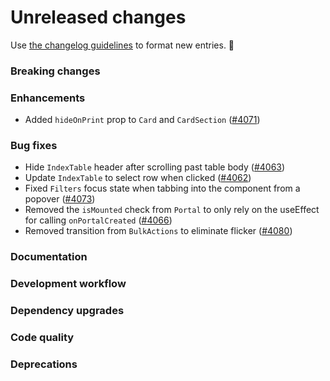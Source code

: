 # Unreleased changes

Use [the changelog guidelines](https://git.io/polaris-changelog-guidelines) to format new entries. 💜

### Breaking changes

### Enhancements

- Added `hideOnPrint` prop to `Card` and `CardSection` ([#4071](https://github.com/Shopify/polaris-react/pull/4071))

### Bug fixes

- Hide `IndexTable` header after scrolling past table body ([#4063](https://github.com/Shopify/polaris-react/issues/4063))
- Update `IndexTable` to select row when clicked ([#4062](https://github.com/Shopify/polaris-react/issues/4062))
- Fixed `Filters` focus state when tabbing into the component from a popover ([#4073](https://github.com/Shopify/polaris-react/issues/4073))
- Removed the `isMounted` check from `Portal` to only rely on the useEffect for calling `onPortalCreated` ([#4066](https://github.com/Shopify/polaris-react/pull/4066))
- Removed transition from `BulkActions` to eliminate flicker ([#4080](https://github.com/Shopify/polaris-react/pulls/4080))

### Documentation

### Development workflow

### Dependency upgrades

### Code quality

### Deprecations
